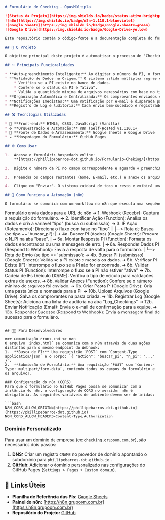 ```markdown
# Formulário de Checking - OpusMúltipla

![Status do Projeto](https://img.shields.io/badge/status-ativo-brightgreen)
![n8n](https://img.shields.io/badge/n8n-1.110.1-blueviolet)
![Google Sheets](https://img.shields.io/badge/Google-Sheets-green)
![Google Drive](https://img.shields.io/badge/Google-Drive-yellow)

Este repositório contém o código-fonte e a documentação completa do formulário para submissão de checkings da OpusMúltipla. O projeto integra uma interface de usuário simples com um robusto workflow de automação em n8n para otimizar e garantir a confiabilidade de todo o processo.

## 🚀 O Projeto

O objetivo principal deste projeto é automatizar o processo de "Checking" de Propostas de Inserção (PIs), resolvendo os gargalos do fluxo de trabalho manual. A solução substitui a troca de e-mails e a validação manual por um sistema centralizado que garante a integridade dos dados, organiza os arquivos de forma automática e notifica as equipes em tempo real, aumentando a eficiência, a rastreabilidade e a confiabilidade da operação.

## ✨ Principais Funcionalidades

* **Auto-preenchimento Inteligente:** Ao digitar o número da PI, o formulário consulta a planilha de referência em tempo real e preenche automaticamente os campos de Cliente, Campanha, Produto e Período, reduzindo a digitação e prevenindo erros.
* **Validação de Dados na Origem:** O sistema valida múltiplas regras de negócio antes de aceitar o envio:
    * Verifica se a PI existe no banco de dados.
    * Confere se o status da PI é "ativa".
    * Valida a quantidade mínima de arquivos necessários com base no tipo de veículo selecionado.
* **Organização Automática e Centralizada:** Os comprovantes enviados são salvos automaticamente em uma pasta específica no Google Drive, nomeada dinamicamente com o número da PI (ex: `PI_103061`), eliminando a necessidade de organização manual.
* **Notificações Imediatas:** Uma notificação por e-mail é disparada para as equipes responsáveis assim que um checking é validado e processado, garantindo que todos estejam cientes e que os próximos passos possam ser tomados sem demora.
* **Registro de Log e Auditoria:** Cada envio bem-sucedido é registrado com data e hora em uma aba específica da planilha, criando um histórico completo e facilmente auditável de todas as operações.

## 🛠️ Tecnologias Utilizadas

* 🎨 **Front-end:** HTML5, CSS3, JavaScript (Vanilla)
* ⚙️ **Orquestração e Automação:** n8n (Self-Hosted v1.110.1+)
* 💾 **Fonte de Dados e Armazenamento:** Google Sheets e Google Drive
* ☁️ **Hospedagem do Formulário:** GitHub Pages

## 🌐 Como Usar

1.  Acesse o formulário hospedado online:
    **[https://phillipebarros-dot.github.io/Formulario-Cheking/](https://phillipebarros-dot.github.io/Formulario-Cheking/)**

2.  Digite o número da PI no campo correspondente e aguarde o preenchimento automático dos dados.

3.  Preencha os campos restantes (Nome, E-mail, etc.) e anexe os arquivos de comprovação.

4.  Clique em "Enviar". O sistema cuidará de todo o resto e exibirá uma mensagem de sucesso ou erro.

## 🤖 Como Funciona a Automação (n8n)

O formulário se comunica com um workflow no n8n que executa uma sequência lógica detalhada para cada requisição.

```

Formulário envia dados para a URL do n8n
➔ 1. Webhook (Recebe): Captura a requisição do formulário.
➔ 2. Identificar Ação (Function): Analisa os dados e cria a variável "tipo" (busca ou submissão).
➔ 3. IF Ação (Roteamento): Direciona o fluxo com base no "tipo".
|
├─\> Rota de Busca (se tipo == 'buscar\_pi'):
|     ➔ 4a. Buscar PI (dados) (Google Sheets): Procura o N\_PI na aba "base".
|     ➔ 5a. Montar Resposta PI (Function): Formata os dados encontrados ou uma mensagem de erro.
|     ➔ 6a. Responder Dados PI (Respond to Webhook): Envia a resposta de volta para o formulário.
|
└─\> Rota de Envio (se tipo == 'submissao'):
➔ 4b. Buscar PI (submissao) (Google Sheets): Valida se a PI existe e mescla os dados.
➔ 5b. Verificar PI Existe (IF): Interrompe o fluxo se a PI não for encontrada.
➔ 6b. Validar Status PI (Function): Interrompe o fluxo se a PI não estiver "ativa".
➔ 7b. Cadeia de IFs (Veículo DO/ME): Verifica o tipo de veículo para validações extras de anexos.
➔ 8b. Validar Anexos (Function): Confere se o número mínimo de arquivos foi enviado.
➔ 9b. Criar Pasta PI (Google Drive): Cria uma pasta única e nomeada para a PI.
➔ 10b. Upload Arquivos (Google Drive): Salva os comprovantes na pasta criada.
➔ 11b. Registrar Log (Google Sheets): Adiciona uma linha de auditoria na aba "Log\_Checkings".
➔ 12b. Enviar Notificação (Email): Envia o e-mail de confirmação para a equipe.
➔ 13b. Responder Sucesso (Respond to Webhook): Envia a mensagem final de sucesso para o formulário.

````

## 👨‍💻 Para Desenvolvedores

### Comunicação Front-end <> n8n
O arquivo `index.html` se comunica com o n8n através de duas ações distintas para o mesmo endpoint do Webhook:
1.  **Busca de PI:** Uma requisição `POST` com `Content-Type: application/json` e o corpo: `{ "action": "buscar_pi", "n_pi": "..." }`.
2.  **Submissão de Formulário:** Uma requisição `POST` com `Content-Type: multipart/form-data`, contendo todos os campos do formulário e os arquivos.

### Configuração do n8n (CORS)
Para que o formulário no GitHub Pages possa se comunicar com a instância do n8n, a configuração de CORS no servidor n8n é obrigatória. As seguintes variáveis de ambiente devem ser definidas:

```bash
N8N_CORS_ALLOW_ORIGIN=[https://phillipebarros-dot.github.io](https://phillipebarros-dot.github.io)
N8N_CORS_ALLOW_HEADERS=Content-Type,Authorization
````

### Domínio Personalizado

Para usar um domínio da empresa (ex: `checking.grupoom.com.br`), são necessários dois passos:

1.  **DNS:** Criar um registro `CNAME` no provedor de domínio apontando o subdomínio para `phillipebarros-dot.github.io.`.
2.  **GitHub:** Adicionar o domínio personalizado nas configurações do GitHub Pages (`Settings > Pages > Custom domain`).

## 🔗 Links Úteis

  * **Planilha de Referência das PIs:** [Google Sheets](https://docs.google.com/spreadsheets/d/1iwUay2RE8k1PumivMbEjuzIyw4CBaktJ2YPsR1iwe_Q/edit?usp=sharing)
  * **Painel do n8n:** [https://n8n.grupoom.com.br](https://n8n.grupoom.com.br)
  * **Repositório do Projeto:** [GitHub](https://www.google.com/search?q=https://github.com/phillipebarros-dot/Formulario-Cheking)

<!-- end list -->

```
```
